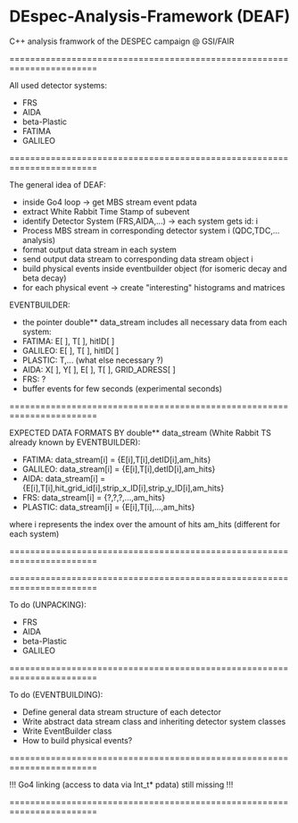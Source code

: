 # DEspec-Analysis-Framework (DEAF)
C++ analysis framwork of the DESPEC campaign @ GSI/FAIR

=======================================================================

All used detector systems:
  - FRS
  - AIDA
  - beta-Plastic
  - FATIMA
  - GALILEO

=======================================================================

The general idea of DEAF:
  - inside Go4 loop -> get MBS stream event pdata
  - extract White Rabbit Time Stamp of subevent
  - identify Detector System (FRS,AIDA,...) -> each system gets id: i 
  - Process MBS stream in corresponding detector system i (QDC,TDC,... analysis)
  - format output data stream in each system
  - send output data stream to corresponding data stream object i
  - build physical events inside eventbuilder object (for isomeric decay and beta decay)
  - for each physical event -> create "interesting" histograms and matrices

EVENTBUILDER:
  - the pointer double** data_stream includes all necessary data from each system:
  - FATIMA: E[ ], T[ ], hitID[ ]
  - GALILEO: E[ ], T[ ], hitID[ ]
  - PLASTIC: T,... (what else necessary ?)
  - AIDA: X[ ], Y[ ], E[ ], T[ ], GRID_ADRESS[ ]
  - FRS: ?
  - buffer events for few seconds (experimental seconds)

=======================================================================

EXPECTED DATA FORMATS BY double** data_stream (White Rabbit TS already known by EVENTBUILDER):
  - FATIMA: data_stream[i] = {E[i],T[i],detID[i],am_hits}
  - GALILEO: data_stream[i] = {E[i],T[i],detID[i],am_hits}
  - AIDA: data_stream[i] = {E[i],T[i],hit_grid_id[i],strip_x_ID[i],strip_y_ID[i],am_hits}
  - FRS: data_stream[i] = {?,?,?,...,am_hits}
  - PLASTIC: data_stream[i] = {E[i],T[i],...,am_hits}

where i represents the index over the amount of hits am_hits (different for each system)  

=======================================================================

=======================================================================

To do (UNPACKING):
  - FRS
  - AIDA
  - beta-Plastic
  - GALILEO 

=======================================================================

To do (EVENTBUILDING):
  - Define general data stream structure of each detector
  - Write abstract data stream class and inheriting detector system classes
  - Write EventBuilder class
  - How to build physical events?





=======================================================================

!!! Go4 linking (access to data via Int_t* pdata) still missing !!!

=======================================================================

